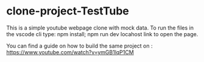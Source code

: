 # clone-project-TestTube
This is a simple youtube webpage clone with mock data.
To run the files in the vscode cli type: npm install; 
npm run dev
locahost link to open the page.


You can find a guide on how to build the same project on : https://www.youtube.com/watch?v=ymGB1lqP1CM

